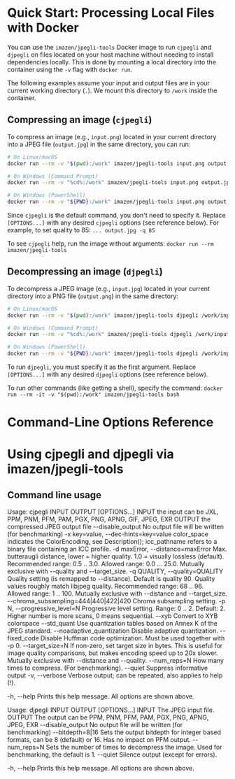 # Quick Start: Processing Local Files with Docker

You can use the `imazen/jpegli-tools` Docker image to run `cjpegli` and `djpegli` on files located on your host machine without needing to install dependencies locally. This is done by mounting a local directory into the container using the `-v` flag with `docker run`.

The following examples assume your input and output files are in your current working directory (`.`). We mount this directory to `/work` inside the container.

## Compressing an image (`cjpegli`)

To compress an image (e.g., `input.png`) located in your current directory into a JPEG file (`output.jpg`) in the same directory, you can run:

```bash
# On Linux/macOS
docker run --rm -v "$(pwd):/work" imazen/jpegli-tools input.png output.jpg [OPTIONS...]

# On Windows (Command Prompt)
docker run --rm -v "%cd%:/work" imazen/jpegli-tools input.png output.jpg [OPTIONS...]

# On Windows (PowerShell)
docker run --rm -v "${PWD}:/work" imazen/jpegli-tools input.png output.jpg [OPTIONS...]
```

Since `cjpegli` is the default command, you don't need to specify it. Replace `[OPTIONS...]` with any desired `cjpegli` options (see reference below). For example, to set quality to 85: `... output.jpg -q 85`

To see `cjpegli` help, run the image without arguments:
`docker run --rm imazen/jpegli-tools`

## Decompressing an image (`djpegli`)

To decompress a JPEG image (e.g., `input.jpg`) located in your current directory into a PNG file (`output.png`) in the same directory:

```bash
# On Linux/macOS
docker run --rm -v "$(pwd):/work" imazen/jpegli-tools djpegli /work/input.jpg /work/output.png [OPTIONS...]

# On Windows (Command Prompt)
docker run --rm -v "%cd%:/work" imazen/jpegli-tools djpegli /work/input.jpg /work/output.png [OPTIONS...]

# On Windows (PowerShell)
docker run --rm -v "${PWD}:/work" imazen/jpegli-tools djpegli /work/input.jpg /work/output.png [OPTIONS...]
```

To run `djpegli`, you must specify it as the first argument. Replace `[OPTIONS...]` with any desired `djpegli` options (see reference below).

To run other commands (like getting a shell), specify the command:
`docker run --rm -it -v "$(pwd):/work" imazen/jpegli-tools bash`

# Command-Line Options Reference

# Using cjpegli and djpegli via imazen/jpegli-tools 



## Command line usage
Usage: cjpegli INPUT OUTPUT [OPTIONS...]
 INPUT
    the input can be JXL, PPM, PNM, PFM, PAM, PGX, PNG, APNG, GIF, JPEG, EXR
 OUTPUT
    the compressed JPEG output file
 --disable_output
    No output file will be written (for benchmarking)
 -x key=value, --dec-hints=key=value
    color_space indicates the ColorEncoding, see Description();
    icc_pathname refers to a binary file containing an ICC profile.
 -d maxError, --distance=maxError
    Max. butteraugli distance, lower = higher quality.
    1.0 = visually lossless (default).
    Recommended range: 0.5 .. 3.0. Allowed range: 0.0 ... 25.0.
    Mutually exclusive with --quality and --target_size.
 -q QUALITY, --quality=QUALITY
    Quality setting (is remapped to --distance).    Default is quality 90.
    Quality values roughly match libjpeg quality.
    Recommended range: 68 .. 96. Allowed range: 1 .. 100.
    Mutually exclusive with --distance and --target_size.
 --chroma_subsampling=444|440|422|420
    Chroma subsampling setting.
 -p N, --progressive_level=N
    Progressive level setting. Range: 0 .. 2.
    Default: 2. Higher number is more scans, 0 means sequential.
 --xyb
    Convert to XYB colorspace
 --std_quant
    Use quantization tables based on Annex K of the JPEG standard.
 --noadaptive_quantization
    Disable adaptive quantization.
 --fixed_code
    Disable Huffman code optimization. Must be used together with -p 0.
 --target_size=N
    If non-zero, set target size in bytes. This is useful for image
    quality comparisons, but makes encoding speed up to 20x slower.
    Mutually exclusive with --distance and --quality.
 --num_reps=N
    How many times to compress. (For benchmarking).
 --quiet
    Suppress informative output
 -v, --verbose
    Verbose output; can be repeated, also applies to help (!).

 -h, --help
    Prints this help message. All options are shown above.


Usage: djpegli INPUT OUTPUT [OPTIONS...]
 INPUT
    The JPEG input file.
 OUTPUT
    The output can be PPM, PNM, PFM, PAM, PGX, PNG, APNG, JPEG, EXR
 --disable_output
    No output file will be written (for benchmarking)
 --bitdepth=8|16
    Sets the output bitdepth for integer based formats, can be 8 (default) or 16. Has no impact on PFM output.
 --num_reps=N
    Sets the number of times to decompress the image. Used for benchmarking, the default is 1.
 --quiet
    Silence output (except for errors).

 -h, --help
    Prints this help message. All options are shown above.